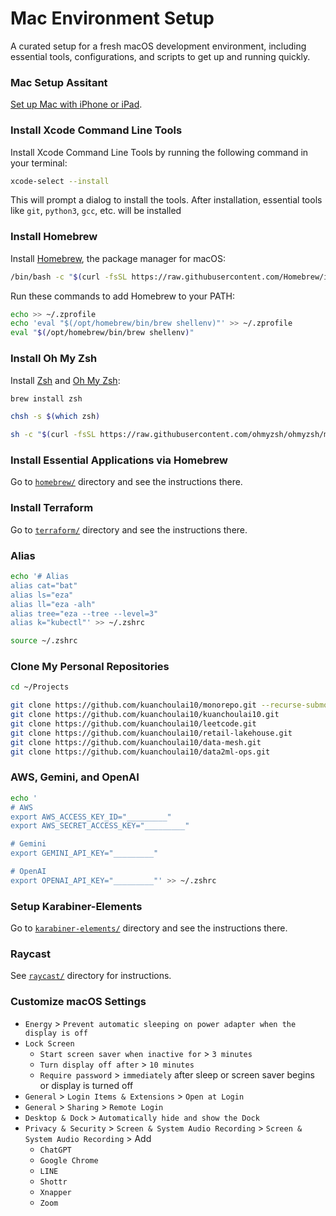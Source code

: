 # Mac Environment Setup

A curated setup for a fresh macOS development environment, including essential tools, configurations, and scripts to get up and running quickly.

### Mac Setup Assitant

[Set up Mac with iPhone or iPad](https://support.apple.com/en-us/122216).

### Install Xcode Command Line Tools

Install Xcode Command Line Tools by running the following command in your terminal:

```bash
xcode-select --install
```

This will prompt a dialog to install the tools. After installation, essential tools like `git`, `python3`, `gcc`, etc. will be installed

### Install Homebrew

Install [Homebrew](https://brew.sh/), the package manager for macOS:

```bash
/bin/bash -c "$(curl -fsSL https://raw.githubusercontent.com/Homebrew/install/HEAD/install.sh)"
```

Run these commands to add Homebrew to your PATH:

```bash
echo >> ~/.zprofile
echo 'eval "$(/opt/homebrew/bin/brew shellenv)"' >> ~/.zprofile
eval "$(/opt/homebrew/bin/brew shellenv)"
```

### Install Oh My Zsh

Install [Zsh](https://github.com/ohmyzsh/ohmyzsh/wiki/Installing-ZSH#macos) and [Oh My Zsh](https://ohmyz.sh/):

```bash
brew install zsh

chsh -s $(which zsh)

sh -c "$(curl -fsSL https://raw.githubusercontent.com/ohmyzsh/ohmyzsh/master/tools/install.sh)"
```

### Install Essential Applications via Homebrew

Go to [`homebrew/`](./homebrew/) directory and see the instructions there.

### Install Terraform

Go to [`terraform/`](./terraform/) directory and see the instructions there.

### Alias

```bash
echo '# Alias
alias cat="bat"
alias ls="eza"
alias ll="eza -alh"
alias tree="eza --tree --level=3"
alias k="kubectl"' >> ~/.zshrc

source ~/.zshrc
```

### Clone My Personal Repositories

```bash
cd ~/Projects

git clone https://github.com/kuanchoulai10/monorepo.git --recurse-submodules
git clone https://github.com/kuanchoulai10/kuanchoulai10.git
git clone https://github.com/kuanchoulai10/leetcode.git
git clone https://github.com/kuanchoulai10/retail-lakehouse.git
git clone https://github.com/kuanchoulai10/data-mesh.git
git clone https://github.com/kuanchoulai10/data2ml-ops.git
```

### AWS, Gemini, and OpenAI

```bash
echo '
# AWS
export AWS_ACCESS_KEY_ID="_________"
export AWS_SECRET_ACCESS_KEY="_________"

# Gemini
export GEMINI_API_KEY="_________"

# OpenAI
export OPENAI_API_KEY="_________"' >> ~/.zshrc
```

### Setup Karabiner-Elements

Go to [`karabiner-elements/`](./karabiner-elements/) directory and see the instructions there.

### Raycast

See [`raycast/`](./raycast/) directory for instructions.

### Customize macOS Settings

- `Energy` > `Prevent automatic sleeping on power adapter when the display is off`
- `Lock Screen`
    - `Start screen saver when inactive for` > `3 minutes`
    - `Turn display off after` > `10 minutes`
    - `Require password` > `immediately` after sleep or screen saver begins or display is turned off
- `General` > `Login Items & Extensions` > `Open at Login`
- `General` > `Sharing` > `Remote Login`
- `Desktop & Dock` > `Automatically hide and show the Dock`
- `Privacy & Security` > `Screen & System Audio Recording` > `Screen & System Audio Recording` > Add
    - `ChatGPT`
    - `Google Chrome`
    - `LINE`
    - `Shottr`
    - `Xnapper`
    - `Zoom`
